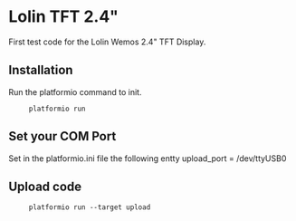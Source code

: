 # Lolin TFT 2.4"

First test code for the Lolin Wemos 2.4" TFT Display.

## Installation

Run the platformio command to init.

         platformio run

## Set your COM Port

Set in the platformio.ini file the following entty
          upload_port = /dev/ttyUSB0

## Upload code

         platformio run --target upload
